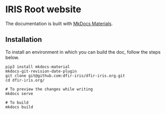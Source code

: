 # IRIS Root website 

The documentation is built with [MkDocs Materials](https://squidfunk.github.io/mkdocs-material).

## Installation
To install an environment in which you can build the doc, follow the steps below.

    pip3 install mkdocs-material 
    mkdocs-git-revision-date-plugin
    git clone git@github.com:dfir-iris/dfir-iris.org.git
    cd dfir-iris.org/
    
    # To preview the changes while writing 
    mkdocs serve 

    # To build 
    mkdocs build

